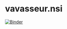 # vavasseur.nsi
[![Binder](https://mybinder.org/badge_logo.svg)](https://mybinder.org/v2/gh/dvavasseur/vavasseur.nsi/master)
